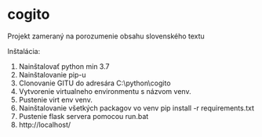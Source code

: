 # cogito
Projekt zameraný na porozumenie obsahu slovenského textu

Inštalácia:
1. Nainštalovať python min 3.7
2. Nainštalovanie pip-u
3. Clonovanie GITU do adresára C:\python\cogito
4. Vytvorenie virtualneho environmentu s názvom venv.
5. Pustenie virt env venv.
6. Nainštalovanie všetkých packagov vo venv pip install -r requirements.txt
7. Pustenie flask servera pomocou run.bat
8. http://localhost/
